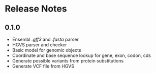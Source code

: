 # Release Notes

## 0.1.0

- Ensembl _.gff3_ and _.fasta_ parser
- HGVS parser and checker
- Basic model for genomic objects
- Coordinate and base sequence lookup for gene, exon, codon, cds
- Generate possible variants from protein substitutions
- Generate VCF file from HGVS